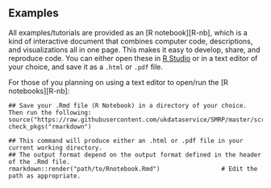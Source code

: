 ## Examples
All examples/tutorials are provided as an [R notebook][R-nb], which is a kind of interactive 
document that combines computer code, descriptions, and visualizations all in one page. This 
makes it easy to develop, share, and reproduce code. You can either open these in [R Studio]
or in a text editor of your choice, and save it as a `.html` or `.pdf` file. 

For those of you planning on using a text editor to open/run the [R notebooks][R-nb]:
```{r}
## Save your .Rmd file (R Notebook) in a directory of your choice. Then run the following:
source("https://raw.githubusercontent.com/ukdataservice/SMRP/master/scripts/utils.R")
check_pkgs("rmarkdown")

## This command will produce either an .html or .pdf file in your current working directory.
## The output format depend on the output format defined in the header of the .Rmd file.
rmarkdown::render("path/to/Rnotebook.Rmd")                 # Edit the path as appropriate.
```

<!-- References -->
[Py-lang]: https://docs.python.org/3/
[R-lang]: https://www.r-project.org/about.html
[Feather]: https://github.com/wesm/feather
[R Studio]: https://www.rstudio.com/products/rstudio/#Desktop
